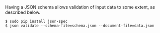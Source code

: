 Having a JSON schema allows validation of input data to some extent, as described below.


```
$ sudo pip install json-spec
$ json validate --schema-file=schema.json --document-file=data.json 
```